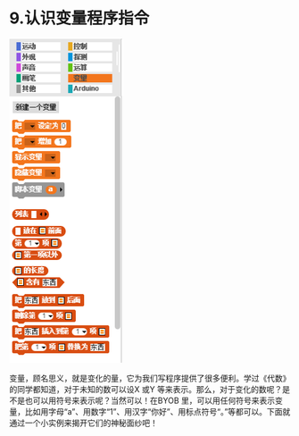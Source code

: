 # 9.认识变量程序指令

![](/assets/snap-param.png)

变量，顾名思义，就是变化的量，它为我们写程序提供了很多便利。学过《代数》的同学都知道，对于未知的数可以设X 或Y 等来表示。那么，对于变化的数呢？是不是也可以用符号来表示呢？当然可以！在BYOB 里，可以用任何符号来表示变量，比如用字母“a”、用数字“1”、用汉字“你好”、用标点符号“。”等都可以。下面就通过一个小实例来揭开它们的神秘面纱吧！

